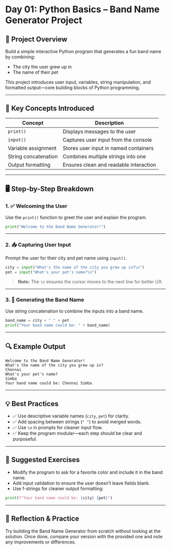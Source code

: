 # Day 01: Python Basics – Band Name Generator Project

## 🎯 Project Overview

Build a simple interactive Python program that generates a fun band name by combining:

- The city the user grew up in
- The name of their pet

This project introduces user input, variables, string manipulation, and formatted output—core building blocks of Python programming.

---

## 🧱 Key Concepts Introduced

| Concept               | Description                                 |
|-----------------------|---------------------------------------------|
| `print()`             | Displays messages to the user               |
| `input()`             | Captures user input from the console        |
| Variable assignment   | Stores user input in named containers       |
| String concatenation  | Combines multiple strings into one          |
| Output formatting     | Ensures clean and readable interaction      |

---

## 🖥️ Step-by-Step Breakdown

### 1. ✅ Welcoming the User

Use the `print()` function to greet the user and explain the program.

```python
print("Welcome to the Band Name Generator!")
```

---

### 2. 📥 Capturing User Input

Prompt the user for their city and pet name using `input()`.

```python
city = input("What's the name of the city you grew up in?\n")
pet = input("What's your pet's name?\n")
```

> **Note:** The `\n` ensures the cursor moves to the next line for better UX.

---

### 3. 🎸 Generating the Band Name

Use string concatenation to combine the inputs into a band name.

```python
band_name = city + " " + pet
print("Your band name could be: " + band_name)
```

---

## 🔍 Example Output

```
Welcome to the Band Name Generator!
What's the name of the city you grew up in?
Chennai
What's your pet's name?
Simba
Your band name could be: Chennai Simba
```

---

## 💡 Best Practices

- ✅ Use descriptive variable names (`city`, `pet`) for clarity.
- ✅ Add spacing between strings (`" "`) to avoid merged words.
- ✅ Use `\n` in prompts for cleaner input flow.
- ✅ Keep the program modular—each step should be clear and purposeful.

---

## 🧪 Suggested Exercises

- Modify the program to ask for a favorite color and include it in the band name.
- Add input validation to ensure the user doesn’t leave fields blank.
- Use f-strings for cleaner output formatting:

```python
print(f"Your band name could be: {city} {pet}")
```

---

## 🧠 Reflection & Practice

Try building the Band Name Generator from scratch without looking at the solution. Once done, compare your version with the provided one and note any improvements or differences.